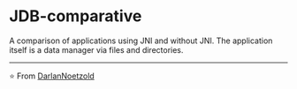 # JDB-comparative
 
A comparison of applications using JNI and without JNI.
The application itself is a data manager via files and directories.


---
⭐️ From [DarlanNoetzold](https://github.com/DarlanNoetzold)

